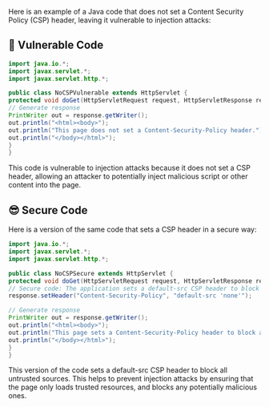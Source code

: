 Here is an example of a Java code that does not set a Content Security Policy (CSP) header, leaving it vulnerable to injection attacks:

## 🥺 Vulnerable Code
```java
import java.io.*;
import javax.servlet.*;
import javax.servlet.http.*;

public class NoCSPVulnerable extends HttpServlet {
protected void doGet(HttpServletRequest request, HttpServletResponse response) throws ServletException, IOException {
// Generate response
PrintWriter out = response.getWriter();
out.println("<html><body>");
out.println("This page does not set a Content-Security-Policy header.");
out.println("</body></html>");
}
}
```
This code is vulnerable to injection attacks because it does not set a CSP header, allowing an attacker to potentially inject malicious script or other content into the page.

## 😎 Secure Code
Here is a version of the same code that sets a CSP header in a secure way:

```java
import java.io.*;
import javax.servlet.*;
import javax.servlet.http.*;

public class NoCSPSecure extends HttpServlet {
protected void doGet(HttpServletRequest request, HttpServletResponse response) throws ServletException, IOException {
// Secure code: The application sets a default-src CSP header to block all untrusted sources
response.setHeader("Content-Security-Policy", "default-src 'none'");

// Generate response
PrintWriter out = response.getWriter();
out.println("<html><body>");
out.println("This page sets a Content-Security-Policy header to block all untrusted sources.");
out.println("</body></html>");
}
}
```
This version of the code sets a default-src CSP header to block all untrusted sources. This helps to prevent injection attacks by ensuring that the page only loads trusted resources, and blocks any potentially malicious ones.
